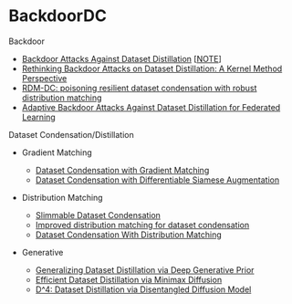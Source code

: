 # BackdoorDC
Backdoor  
- [Backdoor Attacks Against Dataset Distillation](https://www.ndss-symposium.org/wp-content/uploads/2023/02/ndss2023_f287_paper.pdf)  [<u>[NOTE](https://github.com/SleepedCat/BackdoorDC/edit/main/NDSS2023.md)</u>]
- [Rethinking Backdoor Attacks on Dataset Distillation: A Kernel Method Perspective](https://openreview.net/forum?id=iCNOK45Csv)  
- [RDM-DC: poisoning resilient dataset condensation with robust distribution matching](https://proceedings.mlr.press/v216/zheng23a.html)  
- [Adaptive Backdoor Attacks Against Dataset Distillation for Federated Learning](https://ieeexplore.ieee.org/abstract/document/10622462)  

Dataset Condensation/Distillation  
- Gradient Matching
  - [Dataset Condensation with Gradient Matching](https://openreview.net/forum?id=mSAKhLYLSsl&continueFlag=634046c11e178a0606b18ce2de87a924)
  - [Dataset Condensation with Differentiable Siamese Augmentation](https://proceedings.mlr.press/v139/zhao21a.html)
  
- Distribution Matching
  - [Slimmable Dataset Condensation](https://openaccess.thecvf.com/content/CVPR2023/html/Liu_Slimmable_Dataset_Condensation_CVPR_2023_paper.html)
  - [Improved distribution matching for dataset condensation](https://openaccess.thecvf.com/content/CVPR2023/html/Zhao_Improved_Distribution_Matching_for_Dataset_Condensation_CVPR_2023_paper.html)
  - [Dataset Condensation With Distribution Matching](https://openaccess.thecvf.com/content/WACV2023/html/Zhao_Dataset_Condensation_With_Distribution_Matching_WACV_2023_paper.html)

- Generative
  - [Generalizing Dataset Distillation via Deep Generative Prior](https://openaccess.thecvf.com/content/CVPR2023/html/Cazenavette_Generalizing_Dataset_Distillation_via_Deep_Generative_Prior_CVPR_2023_paper.html)
  - [Efficient Dataset Distillation via Minimax Diffusion](https://openaccess.thecvf.com/content/CVPR2024/html/Gu_Efficient_Dataset_Distillation_via_Minimax_Diffusion_CVPR_2024_paper.html)
  - [D^4: Dataset Distillation via Disentangled Diffusion Model](https://openaccess.thecvf.com/content/CVPR2024/html/Su_D4_Dataset_Distillation_via_Disentangled_Diffusion_Model_CVPR_2024_paper.html)

